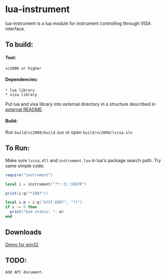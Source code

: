 lua-instrument
==============

lua-instrument is a lua module for instrument controlling through VISA interface.

## To build:

#### Tool:

    vc2008 or higher

#### Dependencies:

    * lua library
    * visa library

Put lua and visa library into external directory in a structure
described in [external README](external/README).

#### Build:

Run `build/vc2008/build.bat` or open `build/vc2008/lvisa.sln`

## To Run:

Make sure `lvisa.dll` and `instrument.lua` in lua's package search path.
Try same simple code:

```lua
require("instrument")

local i = instrument("?*::5::INSTR")

print(i:q("*IDN?"))

local s,m = i:q("SYST:ERR?", "*l")
if s ~= 0 then
  print("bad status: "..m)
end
```

## Downloads
[Demo for win32](http://liwenhao.github.io/lua-instrument/downloads/demo.zip)

## TODO:

    Add API document.
